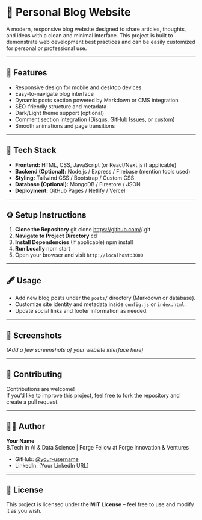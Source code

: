 # 📝 Personal Blog Website

A modern, responsive blog website designed to share articles, thoughts, and ideas with a clean and minimal interface. This project is built to demonstrate web development best practices and can be easily customized for personal or professional use.

---

## 🚀 Features

- Responsive design for mobile and desktop devices  
- Easy-to-navigate blog interface  
- Dynamic posts section powered by Markdown or CMS integration  
- SEO-friendly structure and metadata  
- Dark/Light theme support (optional)  
- Comment section integration (Disqus, GitHub Issues, or custom)  
- Smooth animations and page transitions  

---

## 🧠 Tech Stack

- **Frontend:** HTML, CSS, JavaScript (or React/Next.js if applicable)  
- **Backend (Optional):** Node.js / Express / Firebase (mention tools used)  
- **Styling:** Tailwind CSS / Bootstrap / Custom CSS  
- **Database (Optional):** MongoDB / Firestore / JSON  
- **Deployment:** GitHub Pages / Netlify / Vercel  

---

## ⚙️ Setup Instructions

1. **Clone the Repository**
   git clone https://github.com/<your-username>/<your-repo-name>.git
2. **Navigate to Project Directory**
   cd <your-repo-name>
3. **Install Dependencies**
(If applicable)
npm install
4. **Run Locally**
npm start
5. Open your browser and visit `http://localhost:3000`  

---

## 🖋️ Usage

- Add new blog posts under the `posts/` directory (Markdown or database).  
- Customize site identity and metadata inside `config.js` or `index.html`.  
- Update social links and footer information as needed.  

---

## 📸 Screenshots

*(Add a few screenshots of your website interface here)*  

---

## 🤝 Contributing

Contributions are welcome!  
If you’d like to improve this project, feel free to fork the repository and create a pull request.

---

## 🧑‍💻 Author

**Your Name**  
B.Tech in AI & Data Science | Forge Fellow at Forge Innovation & Ventures  
- GitHub: [@your-username](https://github.com/your-username)  
- LinkedIn: [Your LinkedIn URL]  

---

## 📜 License

This project is licensed under the **MIT License** – feel free to use and modify it as you wish.
